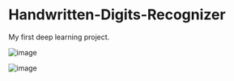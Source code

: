 # Handwritten-Digits-Recognizer
My first deep learning project. 


![image](https://user-images.githubusercontent.com/64667212/179307526-2e132c53-2a0f-42e2-95ec-864968d5cbcb.png)

![image](https://user-images.githubusercontent.com/64667212/179307693-596af349-dd48-46da-92ff-e1ea76b02342.png)



